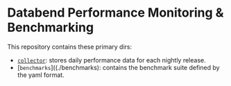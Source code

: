 # Databend Performance Monitoring & Benchmarking

This repository contains these primary dirs:

- [`collector`](./collector): stores daily performance data for each nightly release.
- [`benchmarks`]((./benchmarks): contains the benchmark suite defined by the yaml format.

